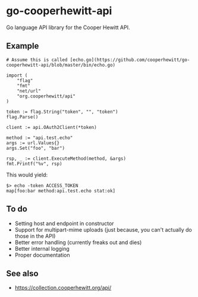 # go-cooperhewitt-api

Go language API library for the Cooper Hewitt API.

## Example

	# Assume this is called [echo.go](https://github.com/cooperhewitt/go-cooperhewitt-api/blob/master/bin/echo.go)

	import (
		"flag"
		"fmt"
		"net/url"
		"org.cooperhewitt/api"
	)

	token := flag.String("token", "", "token")
	flag.Parse()

	client := api.OAuth2Client(*token)

	method := "api.test.echo"
	args := url.Values{}
	args.Set("foo", "bar")

	rsp, _ := client.ExecuteMethod(method, &args)
	fmt.Printf("%v", rsp)

This would yield:

	$> echo -token ACCESS_TOKEN
	map[foo:bar method:api.test.echo stat:ok]

## To do

* Setting host and endpoint in constructor
* Support for multipart-mime uploads (just because, you can't actually do those in the API)
* Better error handling (currently freaks out and dies)
* Better internal logging
* Proper documentation

## See also

* https://collection.cooperhewitt.org/api/
